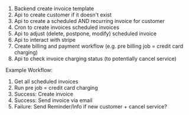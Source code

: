1. Backend create invoice template
2. Api to create customer if it doesn't exist
3. Api to create a scheduled AND recurring invoice for customer
4. Cron to create invoices scheduled invoices
5. Api to adjust (delete, postpone, modify) scheduled invoice
6. Api to interact with stripe
7. Create billing and payment workflow (e.g. pre billing job = credit card charging)
8. Api to check invoice charging status (to potentially cancel service)

Example Workflow:

1. Get all scheduled invoices
2. Run pre job = credit card charging
3. Success: Create invoice
4. Success: Send invoice via email
5. Failure: Send Reminder/Info if new customer + cancel service?
